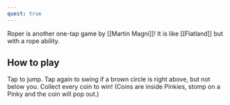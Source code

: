 ```yaml
---
quest: true
---
```

Roper is another one-tap game by [[Martin Magni]]! It is like [[Flatland]] but with a rope ability.
## How to play
Tap to jump. Tap again to swing if a brown circle is right above, but not below you. Collect every coin to win! (Coins are inside Pinkies, stomp on a Pinky and the coin will pop out.)